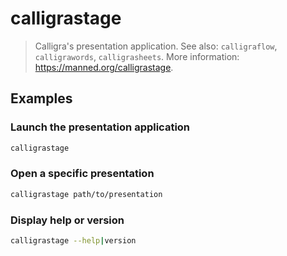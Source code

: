 # calligrastage

> Calligra's presentation application. See also: `calligraflow`, `calligrawords`, `calligrasheets`. More information: <https://manned.org/calligrastage>.

## Examples

### Launch the presentation application

```bash
calligrastage
```

### Open a specific presentation

```bash
calligrastage path/to/presentation
```

### Display help or version

```bash
calligrastage --help|version
```
